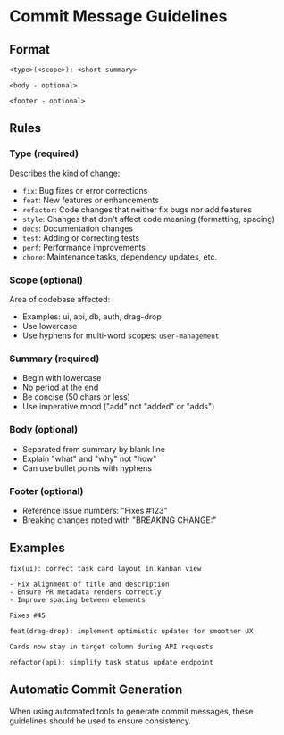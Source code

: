 # Commit Message Guidelines

## Format

```
<type>(<scope>): <short summary>

<body - optional>

<footer - optional>
```

## Rules

### Type (required)

Describes the kind of change:

- `fix`: Bug fixes or error corrections
- `feat`: New features or enhancements
- `refactor`: Code changes that neither fix bugs nor add features
- `style`: Changes that don't affect code meaning (formatting, spacing)
- `docs`: Documentation changes
- `test`: Adding or correcting tests
- `perf`: Performance improvements
- `chore`: Maintenance tasks, dependency updates, etc.

### Scope (optional)

Area of codebase affected:

- Examples: ui, api, db, auth, drag-drop
- Use lowercase
- Use hyphens for multi-word scopes: `user-management`

### Summary (required)

- Begin with lowercase
- No period at the end
- Be concise (50 chars or less)
- Use imperative mood ("add" not "added" or "adds")

### Body (optional)

- Separated from summary by blank line
- Explain "what" and "why" not "how"
- Can use bullet points with hyphens

### Footer (optional)

- Reference issue numbers: "Fixes #123"
- Breaking changes noted with "BREAKING CHANGE:"

## Examples

```
fix(ui): correct task card layout in kanban view

- Fix alignment of title and description
- Ensure PR metadata renders correctly
- Improve spacing between elements

Fixes #45
```

```
feat(drag-drop): implement optimistic updates for smoother UX

Cards now stay in target column during API requests
```

```
refactor(api): simplify task status update endpoint
```

## Automatic Commit Generation

When using automated tools to generate commit messages, these guidelines should be used to ensure consistency.

